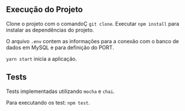 ## Execução do Projeto

Clone o projeto com o comandoÇ `git clone`.
Executar `npm install` para instalar as dependências do projeto.

O arquivo `.env` contem as informações para a conexão com o banco de dados em MySQL e para definição do PORT.

`yarn start` inicia a aplicação.

## Tests

Tests implementadas utilizando `mocha` e `chai`.

Para executando os test: `npm test`.
